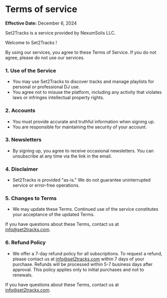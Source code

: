 # Terms of service

**Effective Date:** December 6, 2024


Set2Tracks is a service provided by NexumSolis LLC.


Welcome to Set2Tracks ! 

By using our services, you agree to these Terms of Service. If you do not agree, please do not use our services.

### **1. Use of the Service**

- You may use Set2Tracks to discover tracks and manage playlists for personal or professional DJ use.
- You agree not to misuse the platform, including any activity that violates laws or infringes intellectual property rights.

### **2. Accounts**

- You must provide accurate and truthful information when signing up.
- You are responsible for maintaining the security of your account.

### **3. Newsletters**

- By signing up, you agree to receive occasional newsletters. You can unsubscribe at any time via the link in the email.

### **4. Disclaimer**

- Set2Tracks is provided "as-is." We do not guarantee uninterrupted service or error-free operations.

### **5. Changes to Terms**

- We may update these Terms. Continued use of the service constitutes your acceptance of the updated Terms.

If you have questions about these Terms, contact us at info@set2tracks.com.


### **6. Refund Policy**

- We offer a 7-day refund policy for all subscriptions. To request a refund, please contact us at info@set2tracks.com within 7 days of your purchase. Refunds will be processed within 5-7 business days after approval. This policy applies only to initial purchases and not to renewals.

If you have questions about these Terms, contact us at info@set2tracks.com.